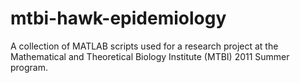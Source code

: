 # mtbi-hawk-epidemiology
A collection of MATLAB scripts used for a research project at the Mathematical and Theoretical Biology Institute (MTBI) 2011 Summer program.
